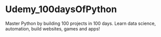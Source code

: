 # Udemy_100daysOfPython
Master Python by building 100 projects in 100 days. Learn data science, automation, build websites, games and apps!
